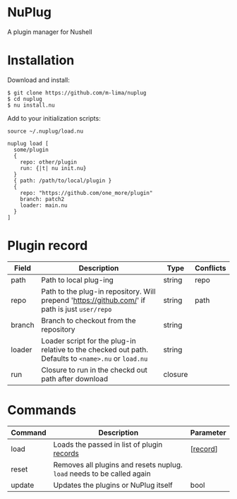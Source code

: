 # NuPlug
A plugin manager for Nushell

# Installation
Download and install:
```nushell
$ git clone https://github.com/m-lima/nuplug
$ cd nuplug
$ nu install.nu
```

Add to your initialization scripts:
```nushell
source ~/.nuplug/load.nu

nuplug load [
  some/plugin
  {
    repo: other/plugin
    run: {|t| nu init.nu}
  }
  { path: /path/to/local/plugin }
  {
    repo: "https://github.com/one_more/plugin"
    branch: patch2
    loader: main.nu
  }
]
```

# Plugin record
| Field  | Description                                                                                          | Type    | Conflicts |
|--------|------------------------------------------------------------------------------------------------------|---------|-----------|
| path   | Path to local plug-ing                                                                               | string  | repo      |
| repo   | Path to the plug-in repository. Will prepend 'https://github.com/' if path is just `user/repo`       | string  | path      |
| branch | Branch to checkout from the repository                                                               | string  |           |
| loader | Loader script for the plug-in relative to the checked out path. Defaults to `<name>.nu` or `load.nu` | string  |           |
| run    | Closure to run in the checkd out path after download                                                 | closure |           |

# Commands
| Command | Description                                                            | Parameter                  |
|---------|------------------------------------------------------------------------|----------------------------|
| load    | Loads the passed in list of plugin [records](#plugin-record)           | [[record](#plugin-record)] |
| reset   | Removes all plugins and resets nuplug. `load` needs to be called again |                            |
| update  | Updates the plugins or NuPlug itself                                   | bool                       |
